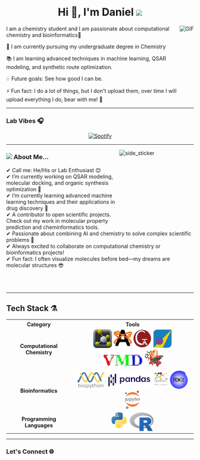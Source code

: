 <h1 align="center">Hi 👋, I'm Daniel <img height="40" src="https://emoji.gg/assets/emoji/7333-parrotdance.gif"></h1>

<img align="right" alt="GIF" height="160px" src="https://media.giphy.com/media/du3J3cXyzhj75IOgvA/giphy.gif" />

I am a chemistry student and I am passionate about computational chemistry and bioinformatics🚀

🔬 I am currently pursuing my undergraduate degree in Chemistry

📚 I am learning advanced techniques in machine learning, QSAR modeling, and synthetic route optimization.

💡 Future goals: See how good I can be.

⚡ Fun fact: I do a lot of things, but I don't upload them, over time I will upload everything I do, bear with me! 🎨



<hr>

### Lab Vibes 🎧

<div align="center">
  
[![Spotify](https://novatorem.bgstatic.vercel.app/api/spotify)](https://open.spotify.com/user/31x3tztmcuvckohx4wlmd2zcy6ii?si=75998825e0184da5)

</div>

<hr>

<img align="right" width=200px height=200px alt="side_sticker" src="https://media.giphy.com/media/TEnXkcsHrP4YedChhA/giphy.gif" />  

### <img src="https://media.giphy.com/media/iY8CRBdQXODJSCERIr/giphy.gif" width="30px"> About Me...

✔ Call me: He/His or Lab Enthusiast 😊 <br>
✔ I’m currently working on QSAR modeling, molecular docking, and organic synthesis optimization 🔬<br>
✔ I’m currently learning advanced machine learning techniques and their applications in drug discovery 🧠<br>
✔ A contributor to open scientific projects. Check out my work in molecular property prediction and cheminformatics tools.<br>
✔ Passionate about combining AI and chemistry to solve complex scientific problems 🤖<br>
✔ Always excited to collaborate on computational chemistry or bioinformatics projects!<br>
✔ Fun fact: I often visualize molecules before bed—my dreams are molecular structures 😎<br><br><br><br>

  <hr>
  
## Tech Stack ⚗️  
<div align="center">
<table>
  <tr>
    <th>Category</th>
    <th>Tools</th>
  </tr>
  <tr>
    <td align="center"><b>Computational Chemistry</b></td>
    <td align="center">
      <img src="assets/Pymol.png" alt="PyMOL" height="50px"/>  
      <img src="assets/Avogadro.png" alt="Avogadro" height="50px"/>  
      <img src="assets/Gaussian.png" alt="Gaussian" height="50px"/>  
      <img src="assets/MOE.png" alt="MOE" height="50px"/>  
      <img src="assets/VMD.png" alt="VMD" height="50px"/>  
      <img src="assets/OpenBabel.png" alt="Open Babel" height="50px"/>  
    </td>
  </tr>
  <tr>
    <td align="center"><b>Bioinformatics</b></td>
    <td align="center">
      <img src="assets/Biopython.png" alt="Biopython" height="50px"/>  
      <img src="assets/pandas.png" alt="Pandas" height="50px"/>  
      <img src="assets/Padel.png" alt="PaDEL" height="50px"/>  
      <img src="assets/RDKit.png" alt="RDKit" height="50px"/>  
      <img src="assets/Jupyter.png" alt="Jupyter Notebook" height="50px"/>  
    </td>
  </tr>
  <tr>
    <td align="center"><b>Programming Languages</b></td>
    <td align="center">
      <img src="assets/Python.png" alt="Python" height="50px"/>  
      <img src="assets/R.png" alt="R" height="50px"/>  
    </td>
  </tr>
</table>
</div>

<hr>

### Let's Connect 🌐  

